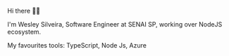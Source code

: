 Hi there 👋🏻

I'm Wesley Silveira, Software Engineer at SENAI SP, working over NodeJS ecosystem.

My favourites tools: TypeScript,  Node Js,  Azure




